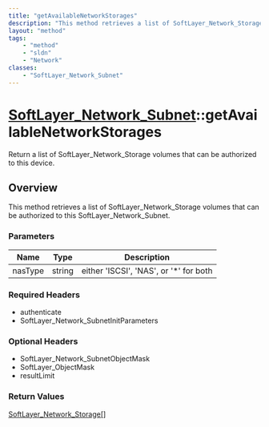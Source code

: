 ```yaml
---
title: "getAvailableNetworkStorages"
description: "This method retrieves a list of SoftLayer_Network_Storage volumes that can be authorized to this SoftLayer_Network_Subne... "
layout: "method"
tags:
    - "method"
    - "sldn"
    - "Network"
classes:
    - "SoftLayer_Network_Subnet"
---
```

# [SoftLayer_Network_Subnet](/reference/services/SoftLayer_Network_Subnet)::getAvailableNetworkStorages

Return a list of SoftLayer_Network_Storage volumes that can be authorized to this device. 


## Overview 
This method retrieves a list of SoftLayer_Network_Storage volumes that can be authorized to this SoftLayer_Network_Subnet. 

### Parameters 
|Name | Type | Description |
| --- | --- | --- |
|nasType| string| either 'ISCSI', 'NAS', or '*' for both|


### Required Headers
* authenticate
* SoftLayer_Network_SubnetInitParameters

### Optional Headers
* SoftLayer_Network_SubnetObjectMask
* SoftLayer_ObjectMask
* resultLimit

### Return Values
<a href='/reference/datatypes/SoftLayer_Network_Storage'>SoftLayer_Network_Storage[] </a>

